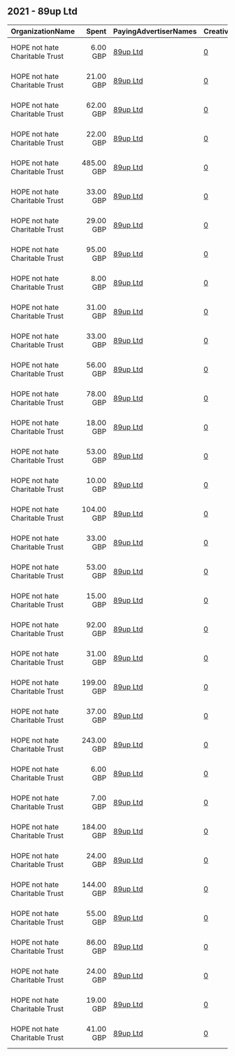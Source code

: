 ## 2021 - 89up Ltd 
|OrganizationName|Spent|PayingAdvertiserNames|CreativeUrls|Impressions|Genders|AgeBrackets|CountryCodes|BillingAddresses|CandidateBallotInformation|
|:---|---:|:---|:---|---:|:---|:---|:---|:---|:---|
|HOPE not hate Charitable Trust|6.00 GBP|[89up Ltd](2021/89up_Ltd.md)|[0](https://www.snap.com/political-ads/asset/e1ecb42f82521e775b5250787aa96dee79bd08a4199cbac55841f3e8e9862d23?mediaType=mp4)|3,895||18-25|united kingdom|"1 Clothier St,London,E1 POA,GB"||
|HOPE not hate Charitable Trust|21.00 GBP|[89up Ltd](2021/89up_Ltd.md)|[0](https://www.snap.com/political-ads/asset/e1ecb42f82521e775b5250787aa96dee79bd08a4199cbac55841f3e8e9862d23?mediaType=mp4)|12,076||18+|united kingdom|"1 Clothier St,London,E1 POA,GB"||
|HOPE not hate Charitable Trust|62.00 GBP|[89up Ltd](2021/89up_Ltd.md)|[0](https://www.snap.com/political-ads/asset/261625788014cc4d20c353e27fab4c4768f8962b0b09989b8626f088ff91660e?mediaType=mp4)|35,085||18+|united kingdom|"1 Clothier St,London,E1 POA,GB"||
|HOPE not hate Charitable Trust|22.00 GBP|[89up Ltd](2021/89up_Ltd.md)|[0](https://www.snap.com/political-ads/asset/e1ecb42f82521e775b5250787aa96dee79bd08a4199cbac55841f3e8e9862d23?mediaType=mp4)|11,509||18-25|united kingdom|"1 Clothier St,London,E1 POA,GB"||
|HOPE not hate Charitable Trust|485.00 GBP|[89up Ltd](2021/89up_Ltd.md)|[0](https://www.snap.com/political-ads/asset/97be0aef64c87d66ee452551822312e4676c596840976392c5a1dff6f67289a7?mediaType=mp4)|285,138||18-25|united kingdom|"1 Clothier St,London,E1 POA,GB"||
|HOPE not hate Charitable Trust|33.00 GBP|[89up Ltd](2021/89up_Ltd.md)|[0](https://www.snap.com/political-ads/asset/57afc0606cd437fbd75b816ff9f97159cfdc957ba576479a5d341d460508c97f?mediaType=mp4)|18,767||18+|united kingdom|"1 Clothier St,London,E1 POA,GB"||
|HOPE not hate Charitable Trust|29.00 GBP|[89up Ltd](2021/89up_Ltd.md)|[0](https://www.snap.com/political-ads/asset/e1ecb42f82521e775b5250787aa96dee79bd08a4199cbac55841f3e8e9862d23?mediaType=mp4)|16,626||18-25|united kingdom|"1 Clothier St,London,E1 POA,GB"||
|HOPE not hate Charitable Trust|95.00 GBP|[89up Ltd](2021/89up_Ltd.md)|[0](https://www.snap.com/political-ads/asset/af9475c6b438777ea86bcc11a4d01ffa78a29a5de3e1bc0fd26c656feb48bcbb?mediaType=mp4)|60,724||18-25|united kingdom|"1 Clothier St,London,E1 POA,GB"||
|HOPE not hate Charitable Trust|8.00 GBP|[89up Ltd](2021/89up_Ltd.md)|[0](https://www.snap.com/political-ads/asset/e1ecb42f82521e775b5250787aa96dee79bd08a4199cbac55841f3e8e9862d23?mediaType=mp4)|4,112||18-25|united kingdom|"1 Clothier St,London,E1 POA,GB"||
|HOPE not hate Charitable Trust|31.00 GBP|[89up Ltd](2021/89up_Ltd.md)|[0](https://www.snap.com/political-ads/asset/90148a7760ddaea44b6e11ec27e69bb9ff3c11ace5118e42d29da5e8fc7df167?mediaType=mp4)|17,066||18-25|united kingdom|"1 Clothier St,London,E1 POA,GB"||
|HOPE not hate Charitable Trust|33.00 GBP|[89up Ltd](2021/89up_Ltd.md)|[0](https://www.snap.com/political-ads/asset/ee82088fd3da0dd333f16db844bfd72f989bd64bffc1516998ab3bece2999d66?mediaType=mp4)|20,797||18-25|united kingdom|"1 Clothier St,London,E1 POA,GB"||
|HOPE not hate Charitable Trust|56.00 GBP|[89up Ltd](2021/89up_Ltd.md)|[0](https://www.snap.com/political-ads/asset/e1ecb42f82521e775b5250787aa96dee79bd08a4199cbac55841f3e8e9862d23?mediaType=mp4)|31,995||18+|united kingdom|"1 Clothier St,London,E1 POA,GB"||
|HOPE not hate Charitable Trust|78.00 GBP|[89up Ltd](2021/89up_Ltd.md)|[0](https://www.snap.com/political-ads/asset/e1ecb42f82521e775b5250787aa96dee79bd08a4199cbac55841f3e8e9862d23?mediaType=mp4)|41,329||18+|united kingdom|"1 Clothier St,London,E1 POA,GB"||
|HOPE not hate Charitable Trust|18.00 GBP|[89up Ltd](2021/89up_Ltd.md)|[0](https://www.snap.com/political-ads/asset/e912f90405f6407e413e7207c8c4961c0ee7d4b5d19275a93510b853dac2897e?mediaType=mp4)|10,621||18-25|united kingdom|"1 Clothier St,London,E1 POA,GB"||
|HOPE not hate Charitable Trust|53.00 GBP|[89up Ltd](2021/89up_Ltd.md)|[0](https://www.snap.com/political-ads/asset/e1ecb42f82521e775b5250787aa96dee79bd08a4199cbac55841f3e8e9862d23?mediaType=mp4)|28,071||18+|united kingdom|"1 Clothier St,London,E1 POA,GB"||
|HOPE not hate Charitable Trust|10.00 GBP|[89up Ltd](2021/89up_Ltd.md)|[0](https://www.snap.com/political-ads/asset/e1ecb42f82521e775b5250787aa96dee79bd08a4199cbac55841f3e8e9862d23?mediaType=mp4)|5,935||18-25|united kingdom|"1 Clothier St,London,E1 POA,GB"||
|HOPE not hate Charitable Trust|104.00 GBP|[89up Ltd](2021/89up_Ltd.md)|[0](https://www.snap.com/political-ads/asset/e1ecb42f82521e775b5250787aa96dee79bd08a4199cbac55841f3e8e9862d23?mediaType=mp4)|57,503||18-25|united kingdom|"1 Clothier St,London,E1 POA,GB"||
|HOPE not hate Charitable Trust|33.00 GBP|[89up Ltd](2021/89up_Ltd.md)|[0](https://www.snap.com/political-ads/asset/e1ecb42f82521e775b5250787aa96dee79bd08a4199cbac55841f3e8e9862d23?mediaType=mp4)|17,181||18-25|united kingdom|"1 Clothier St,London,E1 POA,GB"||
|HOPE not hate Charitable Trust|53.00 GBP|[89up Ltd](2021/89up_Ltd.md)|[0](https://www.snap.com/political-ads/asset/7615f54f6f5e6c4a69d976a5e0b7b1777a9de8f6d1d28faa96dc0d524f9d68fb?mediaType=mp4)|30,171||18+|united kingdom|"1 Clothier St,London,E1 POA,GB"||
|HOPE not hate Charitable Trust|15.00 GBP|[89up Ltd](2021/89up_Ltd.md)|[0](https://www.snap.com/political-ads/asset/e1ecb42f82521e775b5250787aa96dee79bd08a4199cbac55841f3e8e9862d23?mediaType=mp4)|7,936||18-25|united kingdom|"1 Clothier St,London,E1 POA,GB"||
|HOPE not hate Charitable Trust|92.00 GBP|[89up Ltd](2021/89up_Ltd.md)|[0](https://www.snap.com/political-ads/asset/e1ecb42f82521e775b5250787aa96dee79bd08a4199cbac55841f3e8e9862d23?mediaType=mp4)|52,255||18+|united kingdom|"1 Clothier St,London,E1 POA,GB"||
|HOPE not hate Charitable Trust|31.00 GBP|[89up Ltd](2021/89up_Ltd.md)|[0](https://www.snap.com/political-ads/asset/e1ecb42f82521e775b5250787aa96dee79bd08a4199cbac55841f3e8e9862d23?mediaType=mp4)|17,139||18-25|united kingdom|"1 Clothier St,London,E1 POA,GB"||
|HOPE not hate Charitable Trust|199.00 GBP|[89up Ltd](2021/89up_Ltd.md)|[0](https://www.snap.com/political-ads/asset/e952413cf35f2abadcb1a55bf273ac70d7143a90360fc910c9c545d89b685c09?mediaType=mp4)|114,222||18+|united kingdom|"1 Clothier St,London,E1 POA,GB"||
|HOPE not hate Charitable Trust|37.00 GBP|[89up Ltd](2021/89up_Ltd.md)|[0](https://www.snap.com/political-ads/asset/e1ecb42f82521e775b5250787aa96dee79bd08a4199cbac55841f3e8e9862d23?mediaType=mp4)|20,236||18+|united kingdom|"1 Clothier St,London,E1 POA,GB"||
|HOPE not hate Charitable Trust|243.00 GBP|[89up Ltd](2021/89up_Ltd.md)|[0](https://www.snap.com/political-ads/asset/65698620a406d1ae1e416f4484c7b62c4f01cfb5e4b1fd9f7f7fcde6324dffa6?mediaType=mp4)|135,448||18+|united kingdom|"1 Clothier St,London,E1 POA,GB"||
|HOPE not hate Charitable Trust|6.00 GBP|[89up Ltd](2021/89up_Ltd.md)|[0](https://www.snap.com/political-ads/asset/e1ecb42f82521e775b5250787aa96dee79bd08a4199cbac55841f3e8e9862d23?mediaType=mp4)|3,290||18-25|united kingdom|"1 Clothier St,London,E1 POA,GB"||
|HOPE not hate Charitable Trust|7.00 GBP|[89up Ltd](2021/89up_Ltd.md)|[0](https://www.snap.com/political-ads/asset/e1ecb42f82521e775b5250787aa96dee79bd08a4199cbac55841f3e8e9862d23?mediaType=mp4)|3,399||18-25|united kingdom|"1 Clothier St,London,E1 POA,GB"||
|HOPE not hate Charitable Trust|184.00 GBP|[89up Ltd](2021/89up_Ltd.md)|[0](https://www.snap.com/political-ads/asset/141fdc8099fa4a899993ca812aa9f4511752c702811d7356786c61804795fd16?mediaType=mp4)|111,771||18-25|united kingdom|"1 Clothier St,London,E1 POA,GB"||
|HOPE not hate Charitable Trust|24.00 GBP|[89up Ltd](2021/89up_Ltd.md)|[0](https://www.snap.com/political-ads/asset/fee48ee66783313d19635e000ae064e3b16154b6df9fce7563b86122e486aeab?mediaType=mp4)|13,644||18-25|united kingdom|"1 Clothier St,London,E1 POA,GB"||
|HOPE not hate Charitable Trust|144.00 GBP|[89up Ltd](2021/89up_Ltd.md)|[0](https://www.snap.com/political-ads/asset/e1ecb42f82521e775b5250787aa96dee79bd08a4199cbac55841f3e8e9862d23?mediaType=mp4)|76,391||18+|united kingdom|"1 Clothier St,London,E1 POA,GB"||
|HOPE not hate Charitable Trust|55.00 GBP|[89up Ltd](2021/89up_Ltd.md)|[0](https://www.snap.com/political-ads/asset/6f01c8512a897549543b225c8d26e383bae86bed3708cf9f7a0fa92c106e8463?mediaType=mp4)|36,540||18-25|united kingdom|"1 Clothier St,London,E1 POA,GB"||
|HOPE not hate Charitable Trust|86.00 GBP|[89up Ltd](2021/89up_Ltd.md)|[0](https://www.snap.com/political-ads/asset/05ce39fdf94a3a923fe603ada42e8e6212de43307a0b31f20bb615d3a6a9f637?mediaType=mp4)|50,796||18+|united kingdom|"1 Clothier St,London,E1 POA,GB"||
|HOPE not hate Charitable Trust|24.00 GBP|[89up Ltd](2021/89up_Ltd.md)|[0](https://www.snap.com/political-ads/asset/e1ecb42f82521e775b5250787aa96dee79bd08a4199cbac55841f3e8e9862d23?mediaType=mp4)|13,510||18+|united kingdom|"1 Clothier St,London,E1 POA,GB"||
|HOPE not hate Charitable Trust|19.00 GBP|[89up Ltd](2021/89up_Ltd.md)|[0](https://www.snap.com/political-ads/asset/e1ecb42f82521e775b5250787aa96dee79bd08a4199cbac55841f3e8e9862d23?mediaType=mp4)|10,437||18-25|united kingdom|"1 Clothier St,London,E1 POA,GB"||
|HOPE not hate Charitable Trust|41.00 GBP|[89up Ltd](2021/89up_Ltd.md)|[0](https://www.snap.com/political-ads/asset/7e81c5c3541204b53320df3e11e1ae2a618270fe263cc2823065e792f2c34690?mediaType=mp4)|22,310||18+|united kingdom|"1 Clothier St,London,E1 POA,GB"||
